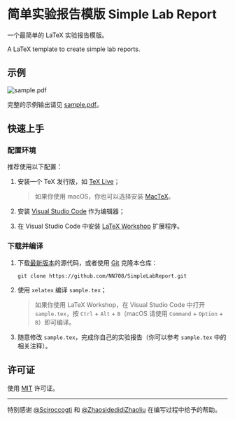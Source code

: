 # 简单实验报告模版 Simple Lab Report

一个最简单的 LaTeX 实验报告模版。

A LaTeX template to create simple lab reports.

## 示例

![sample.pdf](https://user-images.githubusercontent.com/20534082/77845396-393b7680-71e1-11ea-8b9b-62d19a10021f.png)

完整的示例输出请见 [sample.pdf](https://github.com/NN708/SimpleLabReport/releases/download/v1.0/sample.pdf)。

## 快速上手

### 配置环境

推荐使用以下配置：

1. 安装一个 TeX 发行版，如 [TeX Live](http://tug.org/texlive/)；

   > 如果你使用 macOS，你也可以选择安装 [MacTeX](http://tug.org/mactex/)。

2. 安装 [Visual Studio Code](https://code.visualstudio.com) 作为编辑器；

3. 在 Visual Studio Code 中安装 [LaTeX Workshop](https://github.com/James-Yu/LaTeX-Workshop) 扩展程序。

### 下载并编译

1. 下载[最新版本](https://github.com/NN708/SimpleLabReport/releases/latest)的源代码，或者使用 [Git](https://git-scm.com) 克隆本仓库：

   ```
   git clone https://github.com/NN708/SimpleLabReport.git
   ```

2. 使用 `xelatex` 编译 `sample.tex`；

   > 如果你使用 LaTeX Workshop，在 Visual Studio Code 中打开 `sample.tex`，按 `Ctrl` + `Alt` + `B`（macOS 请使用 `Command` + `Option` + `B`）即可编译。

3. 随意修改 `sample.tex`，完成你自己的实验报告（你可以参考 `sample.tex` 中的相关注释）。

## 许可证

使用 [MIT](https://opensource.org/licenses/MIT) 许可证。

---

特别感谢 [@Sciroccogti](https://github.com/Sciroccogti) 和 [@ZhaosidedidiZhaoliu](https://github.com/ZhaosidedidiZhaoliu) 在编写过程中给予的帮助。